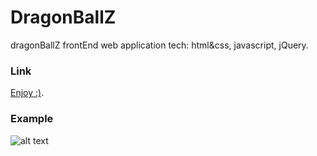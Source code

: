 # DragonBallZ
dragonBallZ frontEnd web application
tech: html&css, javascript, jQuery.

### Link
[Enjoy :)](https://avimishh.github.io/DragonBallZ/).

### Example

![alt text](https://i.ibb.co/7C0q2pw/dbz.png)
